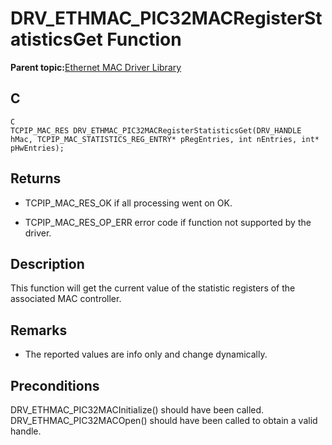 # DRV\_ETHMAC\_PIC32MACRegisterStatisticsGet Function

**Parent topic:**[Ethernet MAC Driver Library](GUID-A4DC3D07-DDAD-4748-A855-304CA3439336.md)

## C

```
C 
TCPIP_MAC_RES DRV_ETHMAC_PIC32MACRegisterStatisticsGet(DRV_HANDLE hMac, TCPIP_MAC_STATISTICS_REG_ENTRY* pRegEntries, int nEntries, int* pHwEntries); 
```

## Returns

-   TCPIP\_MAC\_RES\_OK if all processing went on OK.

-   TCPIP\_MAC\_RES\_OP\_ERR error code if function not supported by the driver.


## Description

This function will get the current value of the statistic registers of the associated MAC controller.

## Remarks

-   The reported values are info only and change dynamically.


## Preconditions

DRV\_ETHMAC\_PIC32MACInitialize\(\) should have been called. DRV\_ETHMAC\_PIC32MACOpen\(\) should have been called to obtain a valid handle.

